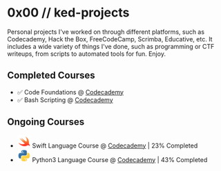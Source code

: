 # 0x00 // ked-projects
Personal projects I've worked on through different platforms, such as Codecademy, Hack the Box, FreeCodeCamp, Scrimba, Educative, etc. It includes a wide variety of things I've done, such as programming or CTF writeups, from scripts to automated tools for fun. Enjoy.


## Completed Courses
- ✅ Code Foundations @ [Codecademy](https://www.codecademy.com/learn/paths/code-foundations)
- ✅ Bash Scripting @ [Codecademy](https://www.codecademy.com/learn/bash-scripting)

## Ongoing Courses
- <img src="https://github.com/vscode-icons/vscode-icons/blob/master/icons/file_type_swift.svg" width="30" height="30"/> Swift Language Course @ [Codecademy](https://www.codecademy.com/learn/learn-swift) | 23% Completed
- <img src="https://github.com/vscode-icons/vscode-icons/blob/master/icons/file_type_python.svg" width="30" height="30"/> Python3 Language Course @ [Codecademy](https://www.codecademy.com/learn/learn-python-3) | 43% Completed
